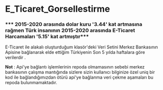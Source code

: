 # E_Ticaret_Gorsellestirme
### *** 2015-2020 arasında dolar kuru '3.44' kat artmasına rağmen Türk insanının 2015-2020 arasında E-Ticaret Harcamaları '5.15' kat artmıştır***
 E-Ticaret ile alakalı oluşturduğum klasör'deki Veri Setini Merkez Bankasının Apisine bağlanarak elde ettiğim Türkiyenin Son 5 yılda haftalara göre verilerdir .
 
**Not** : Api'ye bağlantı işlemlerinin repoda olmamasının sebebi merkez bankasının çalışma mantığında sizlere sizin kullanıcı bilginize özel uniq bir kod ile bağlandığımızdan ötürü api'ye bağlanma veri çekme aşamaları bu repoda bulunmamaktadır.
